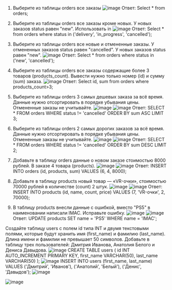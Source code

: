 1) Выберите из таблицы orders все заказы
![image](https://github.com/user-attachments/assets/8ada50b3-27cc-4880-8375-b4333ccaac6f)
Ответ: Select * from orders;
2) Выберите из таблицы orders все заказы кроме новых. У новых заказов status равен "new". Использовать in
   ![image](https://github.com/user-attachments/assets/4fd42d61-dd96-4e4c-be78-ffb7df2c3b9c)
Ответ: Select * from orders where status in ('delivery', 'in_progress', 'cancelled');
3) Выберите из таблицы orders все новые и отмененные заказы. У отмененных заказов status равен "cancelled". У новых заказов status равен "new".
   ![image](https://github.com/user-attachments/assets/d2d5896b-9e99-43be-a529-83de1dc5d0dc)
Ответ: Select * from orders where status in ('new', 'cancelled');
4) Выберите из таблицы orders все заказы содержащие более 3 товаров (products_count).
Вывести нужно только номер (id) и сумму (sum) заказа.
![image](https://github.com/user-attachments/assets/5f857bb7-f290-430a-be61-ee01be7d0b3b)
Ответ: Select id, sum from orders where products_count>3;



1) Выберите из таблицы orders 3 самых дешевых заказа за всё время.
Данные нужно отсортировать в порядке убывания цены.
Отмененные заказы не учитывайте.
![image](https://github.com/user-attachments/assets/5b8d2fdc-2518-4886-801e-e28cc925fab9)
![image](https://github.com/user-attachments/assets/9c3ccef8-ca0f-4c33-a0d9-33b96bcafac1)
Ответ: SELECT * FROM orders WHERE status != 'cancelled' ORDER BY sum ASC LIMIT 3;
2) Выберите из таблицы orders 2 самых дорогих заказов за всё время.
Данные нужно отсортировать в порядке убывания цены.
Отмененные заказы не учитывайте.
![image](https://github.com/user-attachments/assets/8340c706-2791-4084-bc4a-701a1416626f)
![image](https://github.com/user-attachments/assets/cf35d6b9-7ea0-41a8-857c-d7ed46ec49b8)
Ответ: SELECT * FROM orders WHERE status != 'cancelled' ORDER BY sum DESC LIMIT 2;
3) Добавьте в таблицу orders данные о новом заказе стоимостью 8000 рублей. В заказе 4 товара (products).
![image](https://github.com/user-attachments/assets/dfee366e-9f25-4582-a098-424e8bf9bb46)
![image](https://github.com/user-attachments/assets/7dd73fab-618d-4fef-ac54-496b68eab3be)
Ответ: INSERT INTO orders (id, products, sum) VALUES (6, 4, 8000);
4) Добавьте в таблицу products новый товар — «VR-очки», стоимостью 70000 рублей в количестве (count) 2 штук.
![image](https://github.com/user-attachments/assets/5aa26f90-2514-4b8a-b0cd-2b586cb123ee)
![image](https://github.com/user-attachments/assets/5c67f61b-ed24-4027-b5c4-6ac64a682640)
Ответ: INSERT INTO products (id, name, count, price) VALUES (7, 'VR-очки', 2, 70000);
5) В таблицу products внесли данные с ошибкой, вместо "PS5" в наименовании написали IMAC. Исправьте ошибку.
![image](https://github.com/user-attachments/assets/c79e7851-8ce7-4039-9ca0-e4a460492395)
![image](https://github.com/user-attachments/assets/d36dd19a-c7f5-4a63-8a59-c0d785596307)
Ответ: UPDATE products SET name = 'PS5' WHERE name = 'IMAC';

Создайте таблицу users с полем id типа INT и двумя текстовыми полями, которые будут хранить имя (first_name) и фамилию (last_name). Длина имени и фамилии не превышает 50 символов.
Добавьте в таблицу трех пользователей: Дмитрия Иванова, Анатолия Белого и Дениса Давыдова.
![image](https://github.com/user-attachments/assets/856b6562-190f-4631-9f65-88fd9ebdb9ab)
CREATE TABLE users (
    id INT AUTO_INCREMENT PRIMARY KEY,
    first_name VARCHAR(50),
    last_name VARCHAR(50)
);
![image](https://github.com/user-attachments/assets/aa82cfe9-7909-4449-a737-a1e568623135)
INSERT INTO users (first_name, last_name)
VALUES
    ('Дмитрий', 'Иванов'),
    ('Анатолий', 'Белый'),
    ('Денис', 'Давыдов');
![image](https://github.com/user-attachments/assets/dbe5ee16-20e4-43cc-851e-7b5f1da2dd52)


![image](https://github.com/user-attachments/assets/92f9ebc4-974e-474c-9682-c77459656878)
